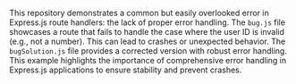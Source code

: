 This repository demonstrates a common but easily overlooked error in Express.js route handlers: the lack of proper error handling.  The `bug.js` file showcases a route that fails to handle the case where the user ID is invalid (e.g., not a number).  This can lead to crashes or unexpected behavior. The `bugSolution.js` file provides a corrected version with robust error handling.  This example highlights the importance of comprehensive error handling in Express.js applications to ensure stability and prevent crashes.
